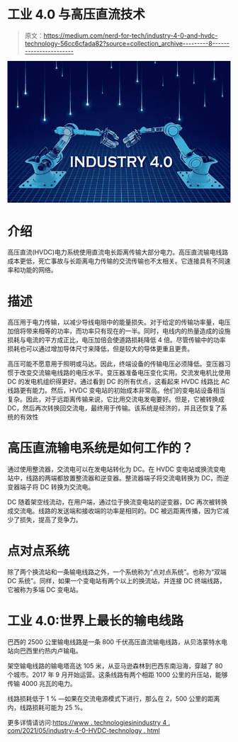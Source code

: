 # 工业 4.0 与高压直流技术

> 原文：<https://medium.com/nerd-for-tech/industry-4-0-and-hvdc-technology-56cc6cfada82?source=collection_archive---------8----------------------->

![](img/5e2d144a7776a8f5a49d2d5add924c74.png)

# 介绍

高压直流(HVDC)电力系统使用直流电长距离传输大部分电力。高压直流输电线路成本更低，死亡事故与长距离电力传输的交流传输也不太相关。它连接具有不同速率和功能的网络。

# 描述

高压用于电力传输，以减少导线电阻中的能量损失。对于给定的传输功率量，电压加倍将带来相等的功率，而功率只有现在的一半。同时，电线内的热量造成的设施损耗与电流的平方成正比，电压加倍会使道路损耗降低 4 倍。尽管传输中的功率损耗也可以通过增加导体尺寸来降低，但是较大的导体更重且更贵。

高压可能不愿意用于照明或马达。因此，终端设备的传输电压必须降低。变压器习惯于改变交流输电线路的电压水平。变压器准备电压变化实用。交流发电机比使用 DC 的发电机组织得更好。通过看到 DC 的所有优点，这看起来 HVDC 线路比 AC 线路更有能力。然后，HVDC 变电站的初始成本非常高。他们的变电站设备相当复杂。因此，对于远距离传输来说，它比用交流电发电要好。但是，它被转换成 DC，然后再次转换回交流电，最终用于传输。该系统是经济的，并且还恢复了系统的有效性

# 高压直流输电系统是如何工作的？

通过使用整流器，交流电可以在发电站转化为 DC。在 HVDC 变电站或换流变电站中，线路的两端都放置整流器和逆变器。整流器端子将交流电转换为 DC，而逆变器端子将 DC 转换为交流电。

DC 随着架空线流动，在用户端，通过位于换流变电站的逆变器，DC 再次被转换成交流电。线路的发送端和接收端的功率是相同的。DC 被远距离传播，因为它减少了损失，提高了竞争力。

# 点对点系统

除了两个换流站和一条输电线路之外，一个系统称为“点对点系统”。也称为“双端 DC 系统”。同样，如果一个变电站有两个以上的换流站，并连接 DC 终端线路，它被称为多端 DC 变电站。

# 工业 4.0:世界上最长的输电线路

巴西的 2500 公里输电线路是一条 800 千伏高压直流输电线路，从贝洛蒙特水电站向巴西里约热内卢输电。

架空输电线路的输电塔高达 105 米，从亚马逊森林到巴西东南沿海，穿越了 80 个城市。2017 年 9 月开始运营。这条线路有两个相距 1000 公里的升压站，能够传输 4000 兆瓦的电力。

线路损耗低于 1 % —如果在交流电源模式下进行，那么在 2，500 公里的距离内，线路损耗可能为 25 %。

更多详情请访问:[https://www . technologiesinindustry 4 . com/2021/05/industry-4-0-HVDC-technology . html](https://www.technologiesinindustry4.com/2021/05/industry-4-0-hvdc-technology.html)